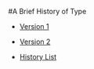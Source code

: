 #A Brief History of Type

+ [Version 1](https://timtim-101.github.io/history-of-type/ABHoT.html)

+ [Version 2](https://timtim-101.github.io/history-of-type/ABHoT2.html)





+ [History List](https://timtim-101.github.io/history-of-type/historylist.html)
